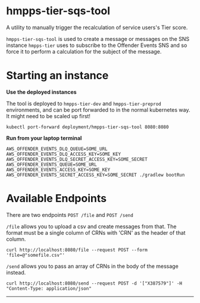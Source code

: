 # hmpps-tier-sqs-tool

A utility to manually trigger the recalculation of service users's Tier score.

`hmpps-tier-sqs-tool` is used to create a message or messages on the SNS instance `hmpps-tier` uses to subscribe to the Offender Events SNS and so force it to perform a calculation for the subject of the message.

# Starting an instance

**Use the deployed instances**

The tool is deployed to `hmpps-tier-dev` and `hmpps-tier-preprod` environments, and can be port forwarded to in the normal kubernetes way. It might need to be scaled up first!

`kubectl port-forward deployment/hmpps-tier-sqs-tool 8080:8080`

**Run from your laptop terminal**

`
AWS_OFFENDER_EVENTS_DLQ_QUEUE=SOME_URL AWS_OFFENDER_EVENTS_DLQ_ACCESS_KEY=SOME_KEY AWS_OFFENDER_EVENTS_DLQ_SECRET_ACCESS_KEY=SOME_SECRET AWS_OFFENDER_EVENTS_QUEUE=SOME_URL AWS_OFFENDER_EVENTS_ACCESS_KEY=SOME_KEY AWS_OFFENDER_EVENTS_SECRET_ACCESS_KEY=SOME_SECRET ./gradlew bootRun
`


# Available Endpoints

There are two endpoints `POST /file` and `POST /send`

`/file` allows you to upload a csv and create messages from that.
The format must be a single column of CRNs with 'CRN' as the header of that column.

`curl http://localhost:8080/file --request POST --form 'file=@"somefile.csv"'`

`/send` allows you to pass an array of CRNs in the body of the message instead.

`curl http://localhost:8080/send --request POST -d '["X387579"]' -H "Content-Type: application/json"`

-------
